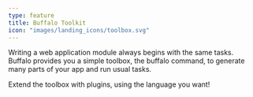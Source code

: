 ```yaml
---
type: feature
title: Buffalo Toolkit
icon: "images/landing_icons/toolbox.svg"
---
```

Writing a web application module always begins with the same tasks. Buffalo provides you a simple toolbox, the buffalo command, to generate many parts of your app and run usual tasks.

Extend the toolbox with plugins, using the language you want!